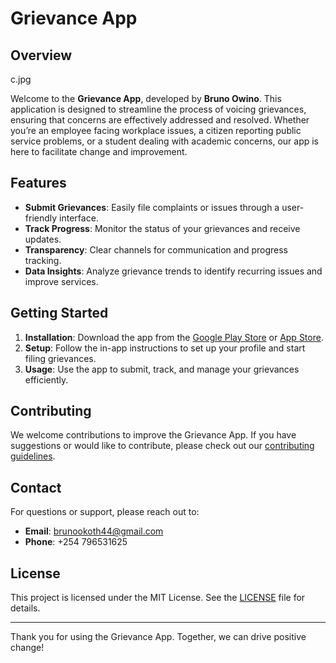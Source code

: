 # Grievance App

## Overview
c.jpg

Welcome to the **Grievance App**, developed by **Bruno Owino**. This application is designed to streamline the process of voicing grievances, ensuring that concerns are effectively addressed and resolved. Whether you’re an employee facing workplace issues, a citizen reporting public service problems, or a student dealing with academic concerns, our app is here to facilitate change and improvement.

## Features

- **Submit Grievances**: Easily file complaints or issues through a user-friendly interface.
- **Track Progress**: Monitor the status of your grievances and receive updates.
- **Transparency**: Clear channels for communication and progress tracking.
- **Data Insights**: Analyze grievance trends to identify recurring issues and improve services.

## Getting Started

1. **Installation**: Download the app from the [Google Play Store](#google-play) or [App Store](#app-store).
2. **Setup**: Follow the in-app instructions to set up your profile and start filing grievances.
3. **Usage**: Use the app to submit, track, and manage your grievances efficiently.

## Contributing

We welcome contributions to improve the Grievance App. If you have suggestions or would like to contribute, please check out our [contributing guidelines](CONTRIBUTING.md).

## Contact

For questions or support, please reach out to:

- **Email**: [brunookoth44@gmail.com](mailto:brunookoth44@gmail.com)
- **Phone**: +254 796531625

## License

This project is licensed under the MIT License. See the [LICENSE](LICENSE) file for details.

---

Thank you for using the Grievance App. Together, we can drive positive change!

